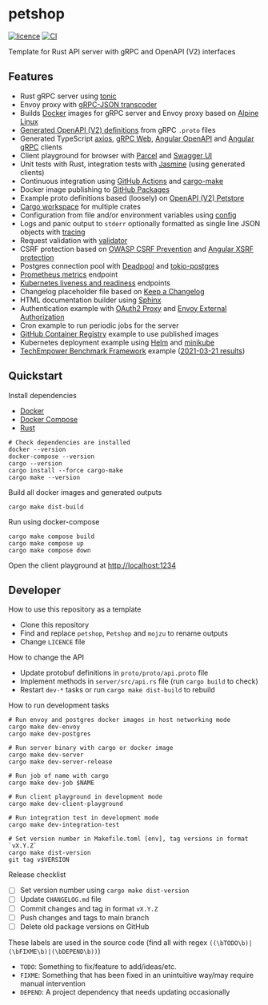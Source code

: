 # petshop

[![licence](https://img.shields.io/github/license/mojzu/petshop?label=licence)](https://github.com/mojzu/petshop/blob/master/LICENCE)
[![CI](https://github.com/mojzu/petshop/workflows/CI/badge.svg?branch=main)](https://github.com/mojzu/petshop/actions/workflows/ci.yml)

Template for Rust API server with gRPC and OpenAPI (V2) interfaces

## Features

-   Rust gRPC server using [tonic](https://github.com/hyperium/tonic)
-   Envoy proxy with [gRPC-JSON transcoder](https://www.envoyproxy.io/docs/envoy/latest/configuration/http/http_filters/grpc_json_transcoder_filter)
-   Builds [Docker](https://docs.docker.com/reference/) images for gRPC server and Envoy proxy based on [Alpine Linux](https://alpinelinux.org/)
-   [Generated OpenAPI (V2) definitions](https://github.com/grpc-ecosystem/grpc-gateway) from gRPC `.proto` files
-   Generated TypeScript [axios](https://github.com/axios/axios), [gRPC Web](https://github.com/grpc/grpc-web), [Angular OpenAPI](https://github.com/cyclosproject/ng-swagger-gen) and [Angular gRPC](https://github.com/ngx-grpc/ngx-grpc) clients
-   Client playground for browser with [Parcel](https://v2.parceljs.org/) and [Swagger UI](https://swagger.io/tools/swagger-ui/)
-   Unit tests with Rust, integration tests with [Jasmine](https://jasmine.github.io/) (using generated clients)
-   Continuous integration using [GitHub Actions](https://github.com/features/actions) and [cargo-make](https://github.com/sagiegurari/cargo-make)
-   Docker image publishing to [GitHub Packages](https://github.com/features/packages)
-   Example proto definitions based (loosely) on [OpenAPI (V2) Petstore](https://petstore.swagger.io/#/)
-   [Cargo workspace](https://doc.rust-lang.org/book/ch14-03-cargo-workspaces.html) for multiple crates
-   Configuration from file and/or environment variables using [config](https://github.com/mehcode/config-rs)
-   Logs and panic output to `stderr` optionally formatted as single line JSON objects with [tracing](https://tracing.rs/tracing/)
-   Request validation with [validator](https://github.com/Keats/validator)
-   CSRF protection based on [OWASP CSRF Prevention](https://cheatsheetseries.owasp.org/cheatsheets/Cross-Site_Request_Forgery_Prevention_Cheat_Sheet.html) and [Angular XSRF protection](https://angular.io/guide/http#security-xsrf-protection)
-   Postgres connection pool with [Deadpool](https://github.com/bikeshedder/deadpool) and [tokio-postgres](https://crates.io/crates/tokio-postgres)
-   [Prometheus metrics](https://prometheus.io/) endpoint
-   [Kubernetes liveness and readiness](https://kubernetes.io/docs/tasks/configure-pod-container/configure-liveness-readiness-startup-probes/) endpoints
-   Changelog placeholder file based on [Keep a Changelog](https://keepachangelog.com/en/1.0.0/)
-   HTML documentation builder using [Sphinx](https://www.sphinx-doc.org/en/master/)
-   Authentication example with [OAuth2 Proxy](https://oauth2-proxy.github.io/oauth2-proxy/) and [Envoy External Authorization](https://www.envoyproxy.io/docs/envoy/latest/api-v2/config/filter/http/ext_authz/v2/ext_authz.proto)
-   Cron example to run periodic jobs for the server
-   [GitHub Container Registry](https://docs.github.com/en/packages/guides/about-github-container-registry) example to use published images
-   Kubernetes deployment example using [Helm](https://helm.sh/) and [minikube](https://minikube.sigs.k8s.io/docs/)
-   [TechEmpower Benchmark Framework](https://www.techempower.com/benchmarks/) example ([2021-03-21 results](https://www.techempower.com/benchmarks/#section=test&shareid=77068dde-2e7f-4374-a2c0-b863e7d0d914))

## Quickstart

Install dependencies

-   [Docker](https://docs.docker.com/)
-   [Docker Compose](https://docs.docker.com/compose/)
-   [Rust](https://www.rust-lang.org/)

```shell
# Check dependencies are installed
docker --version
docker-compose --version
cargo --version
cargo install --force cargo-make
cargo make --version
```

Build all docker images and generated outputs

```shell
cargo make dist-build
```

Run using docker-compose

```shell
cargo make compose build
cargo make compose up
cargo make compose down
```

Open the client playground at <http://localhost:1234>

## Developer

How to use this repository as a template

-   Clone this repository
-   Find and replace `petshop`, `Petshop` and `mojzu` to rename outputs
-   Change `LICENCE` file

How to change the API

-   Update protobuf definitions in `proto/proto/api.proto` file
-   Implement methods in `server/src/api.rs` file (run `cargo build` to check)
-   Restart `dev-*` tasks or run `cargo make dist-build` to rebuild

How to run development tasks

```shell
# Run envoy and postgres docker images in host networking mode
cargo make dev-envoy
cargo make dev-postgres

# Run server binary with cargo or docker image
cargo make dev-server
cargo make dev-server-release

# Run job of name with cargo
cargo make dev-job $NAME

# Run client playground in development mode
cargo make dev-client-playground

# Run integration test in development mode
cargo make dev-integration-test

# Set version number in Makefile.toml [env], tag versions in format `vX.Y.Z`
cargo make dist-version
git tag v$VERSION
```

Release checklist

-   [ ] Set version number using `cargo make dist-version`
-   [ ] Update `CHANGELOG.md` file
-   [ ] Commit changes and tag in format `vX.Y.Z`
-   [ ] Push changes and tags to main branch
-   [ ] Delete old package versions on GitHub

These labels are used in the source code (find all with regex `((\bTODO\b)|(\bFIXME\b)|(\bDEPEND\b))`)

-   `TODO`: Something to fix/feature to add/ideas/etc.
-   `FIXME`: Something that has been fixed in an unintuitive way/may require manual intervention
-   `DEPEND`: A project dependency that needs updating occasionally
